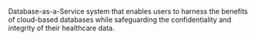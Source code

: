 Database-as-a-Service system that enables users to harness the benefits of cloud-based databases while 
safeguarding the confidentiality and integrity of their healthcare data. 
